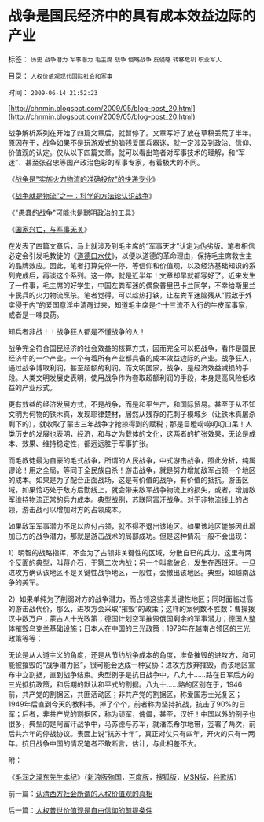 # 战争是国民经济中的具有成本效益边际的产业

标签： `历史` `战争潜力` `军事潜力` `毛主席` `战争` `侵略战争` `反侵略` `转移危机` `职业军人` 

目录： `人权价值观现代国际社会和军事`

时间： `2009-06-14 21:52:23`

[http://chnmin.blogspot.com/2009/05/blog-post_20.html](http://chnmin.blogspot.com/2009/05/blog-post_20.html)

战争解析系列在开始了四篇文章后，就暂停了。文章写好了放在草稿丢荒了半年。原因在于，战争如果不是玩游戏式的脑残爱国兵器迷，就一定涉及到政治、信仰、价值观的认定。仅从以下四篇文章，就可以看出笔者对军事技术的理解，和“军迷”、甚至张召忠等国产政治色彩的军事专家，有着极大的不同。

《[战争是"实施火力物流的准确投放"的快递专业](../../../2009/1/28/战争是实施火力物流的准确投放的快递专业.md)》

《[战争就是物流”之一：科学的方法论认识战争](../../../2009/1/26/“战争就是物流”之一：科学的方法论认识战争.md)》

《["愚蠢的战争"可能也是聪明政治的工具](../../../2009/1/30/愚蠢的战争可能也是聪明政治的工具.md)》

《[国家兴亡，与军事无关](../../../2009/2/1/国家兴亡，与军事无关.md)》

在发表了四篇文章后，马上就涉及到毛主席的“军事天才”认定为伪劣版。笔者相信必定会引发毛教徒的《[道德口水仗](../../../2008/7/30/道德治国，走在内战消亡的路上.md)》，以便以道德的革命理由，保持毛主席救世主的品牌效应。因此，笔者打算先停一停，等信仰和价值观，以及经济基础知识的系列完成后，再谈这个系列。这一停，就是近半年！文章却早就都写好了。近来发生了一件事，毛主席的好学生，中国左粪军迷的偶象普里巴卡兰同学，不幸给斯里兰卡民兵的火力物流烹杀。笔者觉得，可以趁热打铁，让左粪军迷脑残从“假敌于外实侵于内”的爱国意淫中清醒过来，知道毛主席是个十三流不入行的牛皮军事家，或者是一味良药。

知兵者非战！！战争狂人都是不懂战争的人！

战争完全符合国民经济的社会效益的核算方式，因而完全可以把战争，看作是国民经济中的一个产业。一个有着所有产业都具备的成本效益边际的产业。战争狂人，通过战争博取利润，甚至超额的利润。而文明国家，战争，是经济效益减损的手段。人类文明发展史表明，使用战争作为套取超额利润的手段，本身是高风险低收益的产业形式。

更有效益的经济发展方式，不是战争，而是和平生产，和国际贸易。甚至于从不知文明为何物的铁木真，发现耶律楚材，居然从残存的花刺子模城乡（让铁木真屠杀剩下的），就收取了蒙古三年战争才抢掠得到的赋税；那是目瞪唠唠叨叨口呆！人类历史的发展也表明，经济，和与之为载体的文化，这两者的扩张效果，无论是成本、效果、维持稳定性，都远远胜于军事扩张。

而毛教徒最为自豪的毛式战争，所谓的人民战争，中式游击战争，照此分析，纯属谬论！用之全局，等同于全民族自杀！游击战争，就是努力增加敌军占领一个地区的成本。如果是为了配合正面战场，这是有价值的战争，有价值的抵抗。游击区域，如果恰巧处于敌方后勤线上，就会带来敌军战争物流上的损失，或者，增加敌军维持物流正常的兵力成本。典型战例，苏联阿富汗战争。对于非物流线上的占领，游击战可以增加对方的占领成本。

如果敌军军事潜力不足以应付占领，就不得不退出该地区。如果该地区能够因此增加已方的战争潜力，那就是游击战术的局部成功。但是这种情况一般不会出现：

1）明智的战略指挥，不会为了占领非关键性的区域，分散自已的兵力。这里有两个反面的典型，叫蒋介石，于第二次内战；另一个叫拿破仑，发生在西班牙。一旦进攻方确认该地区不是关键性战争地区，一般性，会撤出该地区。典型，如越南战争的美军。

2）如果单纯为了削弱对方的战争潜力，而占领这些非关键性地区；同时面临过高的游击战代价，那么，进攻方会采取“摧毁”的政策；这样的案例数不胜数：曹操拨汉中数万户；蒙古人十光政策；德国计划空军摧毁俄国剩余的军事潜力；德国人整体摧毁乌克兰基础设施；日本人在中国的三光政策；1979年在越南占领区的三光政策等等；

无论是从人道主义的角度，还是从节约战争成本的角度，准备摧毁的进攻方，和可能被摧毁的“战争潜力区”，很可能会达成一种妥协：进攻方放弃摧毁，而该地区宣布中立割据，直到战争结束。典型例子是抗日战争中，八九十……路在日军后方的三光抵抗政策，和后期的默认和平式的割据。八九十……路的区别在于，1946前，共产党的割据区，共匪活动区；非共产党的割据区，称爱国志士光复区；1949年后直到今天的教科书，掉了个个，前者称为坚持抗战，抗击了90%的日军；后者，非共产党的割据区，称为顽军，傀儡，甚至，汉奸！中国以外的例子也很多，典型的是阿富汗战争中，马苏德与苏军，就潘杰希尔地带，签署了两次，前后共六年的停战协议。表面上说“抗苏十年”，真正对仗只有四年，开火的只有一两年。抗日战争中国的情况笔者不敢断言，估计，与此相差不大。

附：

《[毛润之泽东先生本纪](http://hi.baidu.com/darthchn/blog/item/d3308c2bb07111315343c1fc.html)》（[新浪版殉国](http://blog.sina.com.cn/s/blog_5563a64d0100ddos.html)，[百度版](http://hi.baidu.com/darthchn/blog/item/d3308c2bb07111315343c1fc.html)，[搜狐版](http://darthvad.blog.sohu.com/118470421.html)，[MSN版](http://cid-36d976e82bb7123d.spaces.live.com/blog/cns!36D976E82BB7123D!201.entry)，[谷歌版](http://houqinsg.blogspot.com/2009/06/blog-post.html)）



前一篇：[认清西方社会所谓的人权价值观的真相](../../../2009/6/14/认清西方社会所谓的人权价值观的真相.md)

后一篇：[人权普世价值观是自由信仰的前提条件](../../../2009/6/14/人权普世价值观是自由信仰的前提条件.md)